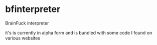 # bfinterpreter

BrainFuck interpreter

it's is currently in alpha form and is bundled with some code I found on various websites
